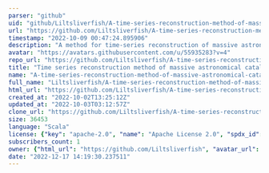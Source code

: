 ```yaml
---
parser: "github"
uid: "github/Liltsliverfish/A-time-series-reconstruction-method-of-massive-astronomical-catalogues-based-on-Spark"
url: "https://github.com/Liltsliverfish/A-time-series-reconstruction-method-of-massive-astronomical-catalogues-based-on-Spark"
timestamp: "2022-10-09 00:47:24.895906"
description: "A method for time-series reconstruction of massive astronomical catalogues."
avatar: "https://avatars.githubusercontent.com/u/55935283?v=4"
repo_url: "https://github.com/Liltsliverfish/A-time-series-reconstruction-method-of-massive-astronomical-catalogues-based-on-Spark"
title: "Time series reconstruction method of massive astronomical catalogues"
name: "A-time-series-reconstruction-method-of-massive-astronomical-catalogues-based-on-Spark"
full_name: "Liltsliverfish/A-time-series-reconstruction-method-of-massive-astronomical-catalogues-based-on-Spark"
html_url: "https://github.com/Liltsliverfish/A-time-series-reconstruction-method-of-massive-astronomical-catalogues-based-on-Spark"
created_at: "2022-10-02T13:25:12Z"
updated_at: "2022-10-03T03:12:57Z"
clone_url: "https://github.com/Liltsliverfish/A-time-series-reconstruction-method-of-massive-astronomical-catalogues-based-on-Spark.git"
size: 36453
language: "Scala"
license: {"key": "apache-2.0", "name": "Apache License 2.0", "spdx_id": "Apache-2.0", "url": "https://api.github.com/licenses/apache-2.0", "node_id": "MDc6TGljZW5zZTI="}
subscribers_count: 1
owner: {"html_url": "https://github.com/Liltsliverfish", "avatar_url": "https://avatars.githubusercontent.com/u/55935283?v=4", "login": "Liltsliverfish", "type": "User"}
date: "2022-12-17 14:19:30.237511"
---
```

